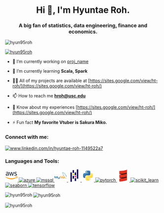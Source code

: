 <h1 align="center">Hi 👋, I'm Hyuntae Roh.</h1>
<h3 align="center">A big fan of statistics, data engineering, finance and economics.</h3>

<p align="left"> <img src="https://komarev.com/ghpvc/?username=hyun95roh&label=Profile%20views&color=0e75b6&style=flat" alt="hyun95roh" /> </p>

<p align="left"> <a href="https://github.com/ryo-ma/github-profile-trophy"><img src="https://github-profile-trophy.vercel.app/?username=hyun95roh" alt="hyun95roh" /></a> </p>

- 🔭 I’m currently working on [proj_name](proj_link)

- 🌱 I’m currently learning **Scala, Spark**

- 👨‍💻 All of my projects are available at [https://sites.google.com/view/ht-roh/](https://sites.google.com/view/ht-roh/)

- 📫 How to reach me **hroh@usc.edu**

- 📄 Know about my experiences [https://sites.google.com/view/ht-roh/](https://sites.google.com/view/ht-roh/)

- ⚡ Fun fact **My favorite Vtuber is Sakura Miko.**

<h3 align="left">Connect with me:</h3>
<p align="left">
<a href="https://linkedin.com/in/www.linkedin.com/in/hyuntae-roh-1149522a7" target="blank"><img align="center" src="https://raw.githubusercontent.com/rahuldkjain/github-profile-readme-generator/master/src/images/icons/Social/linked-in-alt.svg" alt="www.linkedin.com/in/hyuntae-roh-1149522a7" height="30" width="40" /></a>
</p>

<h3 align="left">Languages and Tools:</h3>
<p align="left"> <a href="https://aws.amazon.com" target="_blank" rel="noreferrer"> <img src="https://raw.githubusercontent.com/devicons/devicon/master/icons/amazonwebservices/amazonwebservices-original-wordmark.svg" alt="aws" width="40" height="40"/> </a> <a href="https://azure.microsoft.com/en-in/" target="_blank" rel="noreferrer"> <img src="https://www.vectorlogo.zone/logos/microsoft_azure/microsoft_azure-icon.svg" alt="azure" width="40" height="40"/> </a> <a href="https://www.microsoft.com/en-us/sql-server" target="_blank" rel="noreferrer"> <img src="https://www.svgrepo.com/show/303229/microsoft-sql-server-logo.svg" alt="mssql" width="40" height="40"/> </a> <a href="https://www.mysql.com/" target="_blank" rel="noreferrer"> <img src="https://raw.githubusercontent.com/devicons/devicon/master/icons/mysql/mysql-original-wordmark.svg" alt="mysql" width="40" height="40"/> </a> <a href="https://pandas.pydata.org/" target="_blank" rel="noreferrer"> <img src="https://raw.githubusercontent.com/devicons/devicon/2ae2a900d2f041da66e950e4d48052658d850630/icons/pandas/pandas-original.svg" alt="pandas" width="40" height="40"/> </a> <a href="https://www.python.org" target="_blank" rel="noreferrer"> <img src="https://raw.githubusercontent.com/devicons/devicon/master/icons/python/python-original.svg" alt="python" width="40" height="40"/> </a> <a href="https://pytorch.org/" target="_blank" rel="noreferrer"> <img src="https://www.vectorlogo.zone/logos/pytorch/pytorch-icon.svg" alt="pytorch" width="40" height="40"/> </a> <a href="https://www.scala-lang.org" target="_blank" rel="noreferrer"> <img src="https://raw.githubusercontent.com/devicons/devicon/master/icons/scala/scala-original.svg" alt="scala" width="40" height="40"/> </a> <a href="https://scikit-learn.org/" target="_blank" rel="noreferrer"> <img src="https://upload.wikimedia.org/wikipedia/commons/0/05/Scikit_learn_logo_small.svg" alt="scikit_learn" width="40" height="40"/> </a> <a href="https://seaborn.pydata.org/" target="_blank" rel="noreferrer"> <img src="https://seaborn.pydata.org/_images/logo-mark-lightbg.svg" alt="seaborn" width="40" height="40"/> </a> <a href="https://www.tensorflow.org" target="_blank" rel="noreferrer"> <img src="https://www.vectorlogo.zone/logos/tensorflow/tensorflow-icon.svg" alt="tensorflow" width="40" height="40"/> </a> </p>

<p><img align="left" src="https://github-readme-stats.vercel.app/api/top-langs?username=hyun95roh&show_icons=true&locale=en&layout=compact" alt="hyun95roh" /></p>

<p>&nbsp;<img align="center" src="https://github-readme-stats.vercel.app/api?username=hyun95roh&show_icons=true&locale=en" alt="hyun95roh" /></p>

<p><img align="center" src="https://github-readme-streak-stats.herokuapp.com/?user=hyun95roh&" alt="hyun95roh" /></p>

